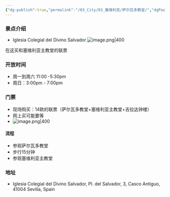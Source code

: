 ```yaml
---
{"dg-publish":true,"permalink":"/03_City/03_塞维利亚/萨尔瓦多教堂/","dgPassFrontmatter":true}
---
```


### 景点介绍
+ Iglesia Colegial del Divino Salvador
![image.png|400](https://obsidan-1314364309.cos.ap-beijing.myqcloud.com/obsidan/20250306225605151.png)


在这买和塞维利亚主教堂的联票
### 开放时间
+ 周一到周六 11:00 -5:30pm
+ 周日：3:00pm - 7:00pm
### 门票
+ 现场购买：14欧的联票（萨尔瓦多教堂+塞维利亚主教堂+吉拉达钟楼）
+ 网上买可能要等
+ ![image.png|400](https://obsidan-1314364309.cos.ap-beijing.myqcloud.com/obsidan/20250306225643320.png)
#### 流程
+ 参观萨尔瓦多教堂
+ 步行15分钟
+ 参观塞维利亚主教堂
### 地址
+ Iglesia Colegial del Divino Salvador, Pl. del Salvador, 3, Casco Antiguo, 41004 Sevilla, Spain
